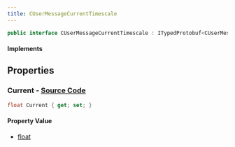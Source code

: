 ```yaml
---
title: CUserMessageCurrentTimescale
---
```


```csharp
public interface CUserMessageCurrentTimescale : ITypedProtobuf<CUserMessageCurrentTimescale>, INativeHandle, INetMessage<CUserMessageCurrentTimescale>, IDisposable
```

#### Implements

## Properties

### **Current** - [Source Code](https://github.com/swiftly-solution/swiftlys2/blob/main/managed/src/SwiftlyS2.Generated/Protobufs/Interfaces/CUserMessageCurrentTimescale.cs#L18)

```csharp
float Current { get; set; }
```

#### Property Value

- [float](https://learn.microsoft.com/dotnet/api/system.single)

